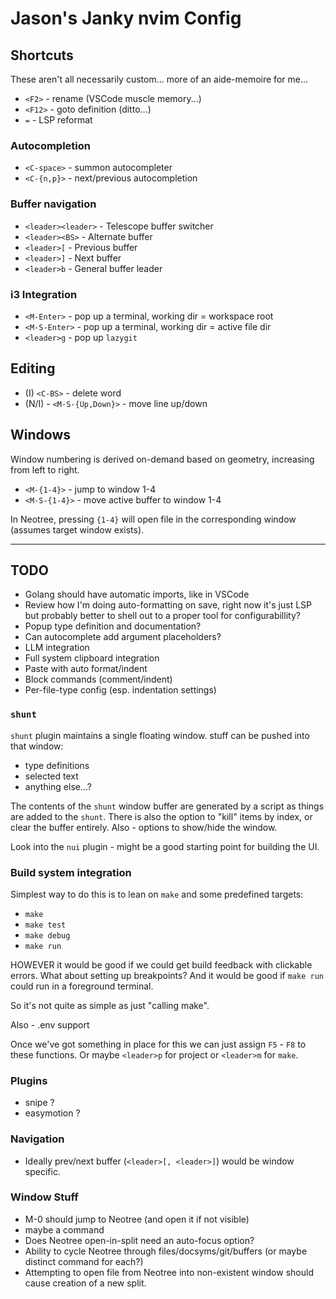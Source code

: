 # Jason's Janky nvim Config

## Shortcuts

These aren't all necessarily custom... more of an aide-memoire for me...

  - `<F2>` - rename (VSCode muscle memory...)
  - `<F12>` - goto definition (ditto...)
  - `=` - LSP reformat

### Autocompletion

  - `<C-space>` - summon autocompleter
  - `<C-{n,p}>` - next/previous autocompletion

### Buffer navigation

  - `<leader><leader>` - Telescope buffer switcher
  - `<leader><BS>` - Alternate buffer
  - `<leader>[` - Previous buffer
  - `<leader>]` - Next buffer
  - `<leader>b` - General buffer leader

### i3 Integration

  - `<M-Enter>` - pop up a terminal, working dir = workspace root
  - `<M-S-Enter>` - pop up a terminal, working dir = active file dir
  - `<leader>g` - pop up `lazygit`

## Editing

  - (I) `<C-BS>` - delete word
  - (N/I) - `<M-S-{Up,Down}>` - move line up/down

## Windows

Window numbering is derived on-demand based on geometry, increasing from left to right.

  - `<M-{1-4}>` - jump to window 1-4
  - `<M-S-{1-4}>` - move active buffer to window 1-4

In Neotree, pressing `{1-4}` will open file in the corresponding window (assumes target window exists).

---

## TODO

  - Golang should have automatic imports, like in VSCode
  - Review how I'm doing auto-formatting on save, right now it's just LSP but probably better to shell out to a proper tool for configurabillity?
  - Popup type definition and documentation?
  - Can autocomplete add argument placeholders?
  - LLM integration
  - Full system clipboard integration
  - Paste with auto format/indent
  - Block commands (comment/indent)
  - Per-file-type config (esp. indentation settings)

### `shunt`

`shunt` plugin maintains a single floating window.
stuff can be pushed into that window:

  - type definitions
  - selected text
  - anything else...?

The contents of the `shunt` window buffer are generated by a script as things are added to the `shunt`. There is also the option to "kill" items by index, or clear the buffer entirely. Also - options to show/hide the window.

Look into the `nui` plugin - might be a good starting point for building the UI.

### Build system integration

Simplest way to do this is to lean on `make` and some predefined targets:

  - `make`
  - `make test`
  - `make debug`
  - `make run`

HOWEVER it would be good if we could get build feedback with clickable errors.
What about setting up breakpoints?
And it would be good if `make run` could run in a foreground terminal.

So it's not quite as simple as just "calling make".

Also - .env support

Once we've got something in place for this we can just assign `F5` - `F8` to these functions. Or maybe `<leader>p` for project or `<leader>m` for `make`.

### Plugins

  - snipe ?
  - easymotion ?

### Navigation

  - Ideally prev/next buffer (`<leader>[, <leader>]`) would be window specific.

### Window Stuff

  - M-0 should jump to Neotree (and open it if not visible)
  - maybe a command
  - Does Neotree open-in-split need an auto-focus option?
  - Ability to cycle Neotree through files/docsyms/git/buffers
    (or maybe distinct command for each?)
  - Attempting to open file from Neotree into non-existent window should cause creation of a new split.
